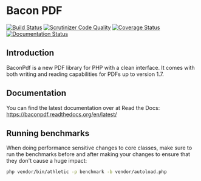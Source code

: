 # Bacon PDF

[![Build Status](https://api.travis-ci.org/Bacon/BaconPdf.png?branch=master)](http://travis-ci.org/Bacon/BaconPdf)
[![Scrutinizer Code Quality](https://scrutinizer-ci.com/g/Bacon/BaconPdf/badges/quality-score.png?b=master)](https://scrutinizer-ci.com/g/Bacon/BaconPdf/?branch=master)
[![Coverage Status](https://coveralls.io/repos/Bacon/BaconPdf/badge.svg?branch=master&service=github)](https://coveralls.io/github/Bacon/BaconPdf?branch=master)
[![Documentation Status](https://readthedocs.org/projects/baconpdf/badge/?version=latest)](http://baconpdf.readthedocs.org/en/latest/?badge=latest)

## Introduction
BaconPdf is a new PDF library for PHP with a clean interface. It comes with both writing and reading capabilities for
PDFs up to version 1.7.

## Documentation
You can find the latest documentation over at Read the Docs:
https://baconpdf.readthedocs.org/en/latest/

## Running benchmarks
When doing performance sensitive changes to core classes, make sure to run the benchmarks before and after making your
changes to ensure that they don't cause a huge impact:

```bash
php vendor/bin/athletic -p benchmark -b vendor/autoload.php
```